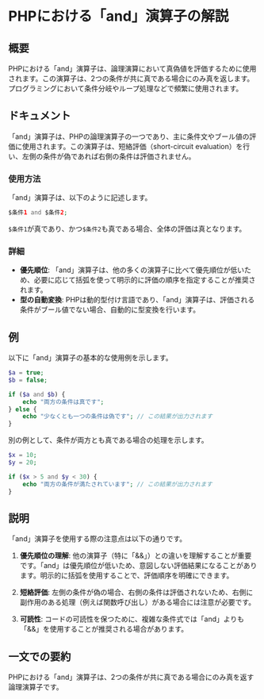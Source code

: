 <!--
Meta Description: # PHPにおける「and」演算子の解説 ## 概要 PHPにおける「and」演算子は、論理演算において真偽値を評価するために使用されます。この演算子は、2つの条件が共に真である場合にのみ真を返します。プログラミングにおいて条件分岐やループ処理などで頻繁に使用されます。 ## ドキュメント 「and...
Meta Keywords: 演算子は, phpにおける, php, echo, この演算子は
-->

# PHPにおける「and」演算子の解説

## 概要
PHPにおける「and」演算子は、論理演算において真偽値を評価するために使用されます。この演算子は、2つの条件が共に真である場合にのみ真を返します。プログラミングにおいて条件分岐やループ処理などで頻繁に使用されます。

## ドキュメント
「and」演算子は、PHPの論理演算子の一つであり、主に条件文やブール値の評価に使用されます。この演算子は、短絡評価（short-circuit evaluation）を行い、左側の条件が偽であれば右側の条件は評価されません。

### 使用方法
「and」演算子は、以下のように記述します。

```php
$条件1 and $条件2;
```

`$条件1`が真であり、かつ`$条件2`も真である場合、全体の評価は真となります。

### 詳細
- **優先順位**: 「and」演算子は、他の多くの演算子に比べて優先順位が低いため、必要に応じて括弧を使って明示的に評価の順序を指定することが推奨されます。
- **型の自動変換**: PHPは動的型付け言語であり、「and」演算子は、評価される条件がブール値でない場合、自動的に型変換を行います。

## 例
以下に「and」演算子の基本的な使用例を示します。

```php
$a = true;
$b = false;

if ($a and $b) {
    echo "両方の条件は真です";
} else {
    echo "少なくとも一つの条件は偽です"; // この結果が出力されます
}
```

別の例として、条件が両方とも真である場合の処理を示します。

```php
$x = 10;
$y = 20;

if ($x > 5 and $y < 30) {
    echo "両方の条件が満たされています"; // この結果が出力されます
}
```

## 説明
「and」演算子を使用する際の注意点は以下の通りです。

1. **優先順位の理解**: 他の演算子（特に「&&」）との違いを理解することが重要です。「and」は優先順位が低いため、意図しない評価結果になることがあります。明示的に括弧を使用することで、評価順序を明確にできます。

2. **短絡評価**: 左側の条件が偽の場合、右側の条件は評価されないため、右側に副作用のある処理（例えば関数呼び出し）がある場合には注意が必要です。

3. **可読性**: コードの可読性を保つために、複雑な条件式では「and」よりも「&&」を使用することが推奨される場合があります。

## 一文での要約
PHPにおける「and」演算子は、2つの条件が共に真である場合にのみ真を返す論理演算子です。